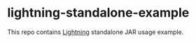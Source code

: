 # lightning-standalone-example
This repo contains [Lightning](https://github.com/automatictester/lightning) standalone JAR usage example.
